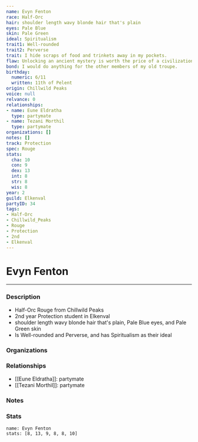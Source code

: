 ```yaml
---
name: Evyn Fenton
race: Half-Orc
hair: shoulder length wavy blonde hair that's plain
eyes: Pale Blue
skin: Pale Green
ideal: Spiritualism
trait1: Well-rounded
trait2: Perverse
trait: I hide scraps of food and trinkets away in my pockets.
flaw: Unlocking an ancient mystery is worth the price of a civilization.
bond: I would do anything for the other members of my old troupe.
birthday:
  numeric: 6/11
  written: 11th of Pelent
origin: Chillwild Peaks
voice: null
relvance: 0
relationships:
- name: Eune Eldratha
  type: partymate
- name: Tezani Morthil
  type: partymate
organizations: []
notes: []
track: Protection
spec: Rouge
stats:
  cha: 10
  con: 9
  dex: 13
  int: 8
  str: 8
  wis: 8
year: 2
guild: Elkenval
partyID: 34
tags:
- Half-Orc
- Chillwild_Peaks
- Rouge
- Protection
- 2nd
- Elkenval
---
```

# Evyn Fenton
---
### Description
- Half-Orc Rouge from Chillwild Peaks
- 2nd year Protection student in Elkenval
- shoulder length wavy blonde hair that's plain, Pale Blue eyes, and Pale Green skin
- Is Well-rounded and Perverse, and has Spiritualism as their ideal

### Organizations

### Relationships
- [[Eune Eldratha]]: partymate
- [[Tezani Morthil]]: partymate

### Notes

### Stats
```statblock
name: Evyn Fenton
stats: [8, 13, 9, 8, 8, 10]
```